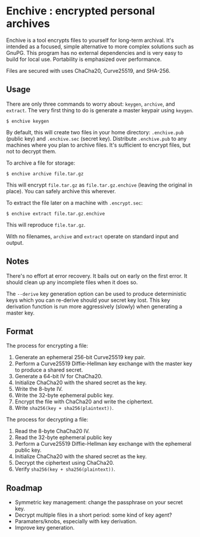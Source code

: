 # Enchive : encrypted personal archives

Enchive is a tool encrypts files to yourself for long-term archival.
It's intended as a focused, simple alternative to more complex
solutions such as GnuPG. This program has no external dependencies and
is very easy to build for local use. Portability is emphasized over
performance.

Files are secured with uses ChaCha20, Curve25519, and SHA-256.

## Usage

There are only three commands to worry about: `keygen`, `archive`, and
`extract`. The very first thing to do is generate a master keypair
using `keygen`.

    $ enchive keygen

By default, this will create two files in your home directory:
`.enchive.pub` (public key) and `.enchive.sec` (secret key).
Distribute `.enchive.pub` to any machines where you plan to archive
files. It's sufficient to encrypt files, but not to decrypt them.

To archive a file for storage:

    $ enchive archive file.tar.gz

This will encrypt `file.tar.gz` as `file.tar.gz.enchive` (leaving the
original in place). You can safely archive this wherever.

To extract the file later on a machine with `.encrypt.sec`:

    $ enchive extract file.tar.gz.enchive

This will reproduce `file.tar.gz`.

With no filenames, `archive` and `extract` operate on standard input
and output.

## Notes

There's no effort at error recovery. It bails out on early on the
first error. It should clean up any incomplete files when it does so.

The `--derive` key generation option can be used to produce
deterministic keys which you can re-derive should your secret key
lost. This key derivation function is run more aggressively (slowly)
when generating a master key.

## Format

The process for encrypting a file:

1. Generate an ephemeral 256-bit Curve25519 key pair.
2. Perform a Curve25519 Diffie-Hellman key exchange with the master
   key to produce a shared secret.
3. Generate a 64-bit IV for ChaCha20.
5. Initialize ChaCha20 with the shared secret as the key.
4. Write the 8-byte IV.
5. Write the 32-byte ephemeral public key.
6. Encrypt the file with ChaCha20 and write the ciphertext.
7. Write `sha256(key + sha256(plaintext))`.

The process for decrypting a file:

1. Read the 8-byte ChaCha20 IV.
2. Read the 32-byte ephemeral public key
3. Perform a Curve25519 Diffie-Hellman key exchange with the ephemeral
   public key.
4. Initialize ChaCha20 with the shared secret as the key.
5. Decrypt the ciphertext using ChaCha20.
6. Verify `sha256(key + sha256(plaintext))`.

## Roadmap

* Symmetric key management: change the passphrase on your secret key.
* Decrypt multiple files in a short period: some kind of key agent?
* Paramaters/knobs, especially with key derivation.
* Improve key generation.
